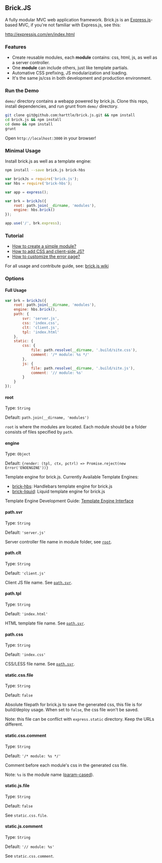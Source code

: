 ## Brick.JS

A fully modular MVC web application framework. Brick.js is an [Express.js][express]-based MVC, if you're not familiar with Express.js, see this:

http://expressjs.com/en/index.html

### Features

* Create reusable modules, each **module** contains: css, html, js, as well as a server controller.
* One **module** can include others, just like template partials.
* Automative CSS prefixing, JS modularization and loading.
* It's the same js/css in both development and production environment.

### Run the Demo

`demo/` directory contains a webapp powered by brick.js.
Clone this repo, install dependencies, and run grunt from `demo/` directory.

```bash
git clone git@github.com:harttle/brick.js.git && npm install
cd brick.js && npm install
cd demo && npm install
grunt
```

Open `http://localhost:3000` in your browser!

### Minimal Usage

Install brick.js as well as a template engine:

```bash
npm install --save brick.js brick-hbs
```

```javascript
var brickJs = require('brick.js');
var hbs = require('brick-hbs');

var app = express();

var brk = brickJs({
    root: path.join(__dirname, 'modules'),
    engine: hbs.brick()
});

app.use('/', brk.express);
```

### Tutorial

* [How to create a simple module?][simple-module]
* [How to add CSS and client-side JS?][css-and-js]
* [How to customize the error page?][error-page]

For all usage and contribute guide, see: [brick.js wiki][wiki]

### Options

#### Full Usage

```javascript
var brk = brickJs({
    root: path.join(__dirname, 'modules'),
    engine: hbs.brick(),
    path: {
        svr: 'server.js',
        css: 'index.css',
        clt: 'client.js',
        tpl: 'index.html'
    },
    static: {
        css: {
            file: path.resolve(__dirname, '.build/site.css'),
            comment: '/* module: %s */'
        },
        js: {
            file: path.resolve(__dirname, '.build/site.js'),
            comment: '// module: %s'
        }
    }
});
```

#### root

Type: `String`

Default: `path.join(__dirname, 'modules')`

`root` is where the modules are located. Each module should be a folder consists of files specified by `path`.

#### engine

Type: `Object`

Default: `{render: (tpl, ctx, pctrl) => Promise.reject(new Error('ENOENGINE'))}`

Template engine for brick.js. Currently Available Template Engines:

* [brick-hbs][brick-hbs]: Handlebars template engine for brick.js
* [brick-liquid][brick-liquid]: Liquid template engine for brick.js

Template Engine Development Guide: [Template Engine Interface][tpl-contrib]

#### path.svr

Type: `String`

Default: `'server.js'`

Server controller file name in module folder, see [`root`](#root).

#### path.clt

Type: `String`

Default: `'client.js'`

Client JS file name. See [`path.svr`](#pathsvr).

#### path.tpl

Type: `String`

Default: `'index.html'`

HTML template file name. See [`path.svr`](#pathsvr).

#### path.css

Type: `String`

Default: `'index.css'`

CSS/LESS file name. See [`path.svr`](#pathsvr).

#### static.css.file

Type: `String`

Default: `false`

Absolute filepath for brick.js to save the generated css, this file is for build/deploy usage.
When set to `false`, the css file won't be saved. 

Note: this file can be conflict with `express.static` directory. Keep the URLs different.

#### static.css.comment

Type: `String`

Default: `'/* module: %s */'`

Comment before each module's css in the generated css file. 

Note: `%s` is the module name ([param-cased][param-case]).

#### static.js.file

Type: `String`

Default: `false`

See `static.css.file`.

#### static.js.comment

Type: `String`

Default: `'// module: %s'`

See `static.css.comment`.

[express]: http://expressjs.com/en/index.html 
[simple-module]: https://github.com/harttle/brick.js/wiki/a-simple-module
[brick-hbs]: https://github.com/harttle/brick-hbs
[brick-liquid]: https://github.com/harttle/brick-liquid
[demo]: https://github.com/harttle/brick.js/tree/master/demo
[wiki]: https://github.com/harttle/brick.js/wiki
[error-page]: https://github.com/harttle/brick.js/wiki/customize-error-page
[css-and-js]: https://github.com/harttle/brick.js/wiki/css-and-js
[param-case]: https://github.com/blakeembrey/param-case
[tpl-contrib]: https://github.com/harttle/brick.js/wiki/Template-Engine-Interface
